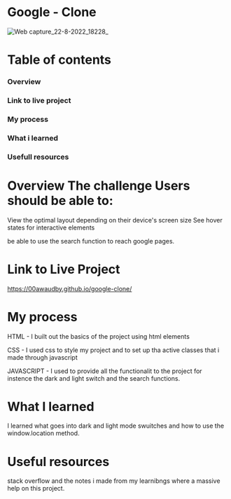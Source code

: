 # Google - Clone


![Web capture_22-8-2022_18228_](https://user-images.githubusercontent.com/84845712/185978049-08dc0e20-1ae7-4dd5-a866-48fb44689b34.jpeg)



# Table of contents
###  Overview
###  Link to live project
###  My process
###  What i learned
###  Usefull resources



# Overview The challenge Users should be able to:

View the optimal layout depending on their device's screen size See hover states for interactive elements

be able to use the search function to reach google pages.


# Link to Live Project 
https://00awaudby.github.io/google-clone/



# My process 

HTML - I built out the basics of the project using html elements 

CSS - I used css to style my project and to set up tha active classes that i made through javascript

JAVASCRIPT - I used to provide all the functionalit to the project for instence the dark and light switch and the search functions.


# What I learned
I learned what goes into dark and light mode swuitches and how to use the window.location method.




# Useful resources 

stack overflow and the notes i made from my learnibngs where a massive help on this project.

